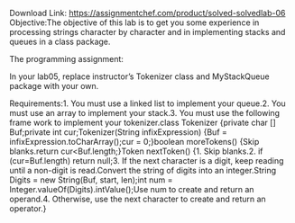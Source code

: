 Download Link: https://assignmentchef.com/product/solved-solvedlab-06
<br>
Objective:The objective of this lab is to get you some experience in processing strings character by character and in implementing stacks and queues in a class package.

The programming assignment:

In your lab05, replace instructor’s Tokenizer class and MyStackQueue package with your own.

Requirements:1. You must use a linked list to implement your queue.2. You must use an array to implement your stack.3. You must use the following frame work to implement your tokenizer.class Tokenizer {private char [] Buf;private int cur;Tokenizer(String infixExpression) {Buf = infixExpression.toCharArray();cur = 0;}boolean moreTokens() {Skip blanks.return cur&lt;Buf.length;}Token nextToken() {1. Skip blanks.2. if (cur=Buf.length) return null;3. If the next character is a digit, keep reading until a non-digit is read.Convert the string of digits into an integer.String Digits = new String(Buf, start, len);int num = Integer.valueOf(Digits).intValue();Use num to create and return an operand.4. Otherwise, use the next character to create and return an operator.}